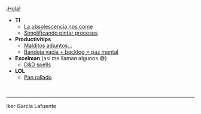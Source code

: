 [¡Hola!](https://ikergl.github.io/hola.html)

- **TI**
  - [La obsolescencia nos come](https://ikergl.github.io/obsolescencia.html)
  - [Simplificando pintar procesos](https://ikergl.github.io/procesos_simples.html)
- **Productivitips**
  - [Malditos adjuntos...](https://ikergl.github.io/malditos_adjuntos.html)
  - [Bandeja vacía + backlog = paz mental](https://ikergl.github.io/bandeja_vacia.html)
- **Excelman** (así me llaman algunos 😅)
  - [D&D spells](https://ikergl.github.io/d&d_spells.html)
- **LOL**
  - [Pan rallado](https://ikergl.github.io/pan_rallado.html)

<br>

___
Iker García Lafuente
